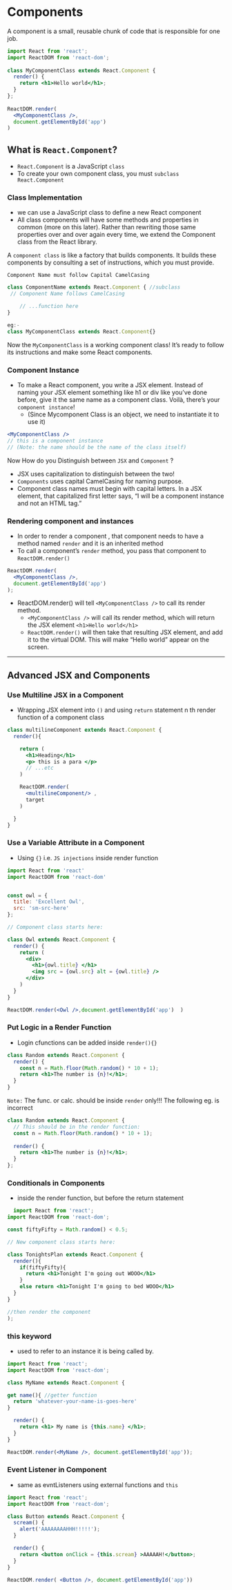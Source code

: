 # Components
A component is a small, reusable chunk of code that is responsible for one job.

```jsx
import React from 'react';
import ReactDOM from 'react-dom';
 
class MyComponentClass extends React.Component {
  render() {
    return <h1>Hello world</h1>;
  }
};
 
ReactDOM.render(
  <MyComponentClass />,
  document.getElementById('app')
)
```

## What is `React.Component`?
- `React.Component` is a JavaScript `class`
- To create your own component class, you must `subclass React.Component`
  
### Class Implementation
- we can use a JavaScript class to define a new React component
- All class components will have some methods and properties in common (more on this later). Rather than rewriting those same properties over and over again every time, we extend the Component class from the React library.

A `component class` is like a factory that builds components. It builds these components by consulting a set of instructions, which you must provide. 

`Component Name must follow Capital CamelCasing`
  
```jsx
class ComponentName extends React.Component { //subclass
 // Component Name follows CamelCasing

    // ...function here
}

eg:-
class MyComponentClass extends React.Component{}
```

Now the `MyComponentClass` is a working component class! It’s ready to follow its instructions and make some React components.

### Component Instance
- To make a React component, you write a JSX element. Instead of naming your JSX element something like h1 or div like you’ve done before, give it the same name as a component class. Voilà, there’s your `component instance`! 
  - (Since Mycomponent Class is an object, we need to instantiate it to use it)
  
```jsx
<MyComponentClass />
// this is a component instance
// (Note: the name should be the name of the class itself)
```

 Now How do you Distinguish between `JSX` and `Component` ?
  - JSX uses capitalization to distinguish between the two! 
  - `Components` uses capital CamelCasing for naming purpose.
  - Component class names must begin with capital letters. In a JSX element, that capitalized first letter says, “I will be a component instance and not an HTML tag.”

### Rendering component and instances
- In order to render a component , that component needs to have a method named `render` and it is an inherited method
- To call a component’s `render` method, you pass that component to `ReactDOM.render()`
```jsx 
ReactDOM.render(
  <MyComponentClass />,
  document.getElementById('app')
);
```
- ReactDOM.render() will tell `<MyComponentClass />` to call its render method.
  - `<MyComponentClass />` will call its render method, which will return the JSX element `<h1>Hello world</h1>`
  - `ReactDOM.render()` will then take that resulting JSX element, and add it to the virtual DOM. This will make “Hello world” appear on the screen.

---

## Advanced JSX and Components
### Use Multiline JSX in a Component
- Wrapping JSX element into `()` and using `return` statement n th render function of a component class
  
```jsx
class multilineComponent extends React.Component {
  render(){

    return (
      <h1>Heading</h1>
      <p> this is a para </p>
      // ...etc
    )

    ReactDOM.render(
      <multilineComponent/> ,
      target
    )

  }
}
```

### Use a Variable Attribute in a Component
- Using `{}` i.e. `JS injections` inside render function 
  
```jsx 
import React from 'react'
import ReactDOM from 'react-dom'


const owl = {
  title: 'Excellent Owl',
  src: 'sm-src-here'
};

// Component class starts here:

class Owl extends React.Component {
  render() {
    return (
      <div> 
        <h1>{owl.title} </h1>
        <img src = {owl.src} alt = {owl.title} />
      </div>
    )
  }
}

ReactDOM.render(<Owl />,document.getElementById('app')  )
```

### Put Logic in a Render Function
- Login cfunctions can be added inside `render(){}`
```jsx
class Random extends React.Component {
  render() {
    const n = Math.floor(Math.random() * 10 + 1);
    return <h1>The number is {n}!</h1>;
  }
}
```

`Note:` The func. or calc. should be inside `render` only!!!
The following eg. is incorrect
```jsx 
class Random extends React.Component {
  // This should be in the render function:
  const n = Math.floor(Math.random() * 10 + 1);
 
  render() {
    return <h1>The number is {n}!</h1>;
  }
};
```

### Conditionals in Components 
- inside the render function, but before the return statement
```jsx
  import React from 'react';
import ReactDOM from 'react-dom';

const fiftyFifty = Math.random() < 0.5;

// New component class starts here:

class TonightsPlan extends React.Component {
  render(){
    if(fiftyFifty){
      return <h1>Tonight I'm going out WOOO</h1>
    }
    else return <h1>Tonight I'm going to bed WOOO</h1>
  }
}

//then render the component 
);
```

### this keyword
- used to refer to an instance it is being called by.
```jsx
import React from 'react';
import ReactDOM from 'react-dom';

class MyName extends React.Component {

get name(){ //getter function
  return 'whatever-your-name-is-goes-here'
}

  render() {
    return <h1> My name is {this.name} </h1>;
  }
}

ReactDOM.render(<MyName />, document.getElementById('app'));  
```

### Event Listener in Component
- same as evntListeners using external functions and `this`
  
```jsx
import React from 'react';
import ReactDOM from 'react-dom';

class Button extends React.Component {
  scream() {
    alert('AAAAAAAAHHH!!!!!');
  }

  render() {
    return <button onClick = {this.scream} >AAAAAH!</button>;
  }
}

ReactDOM.render( <Button />, document.getElementById('app'))
```